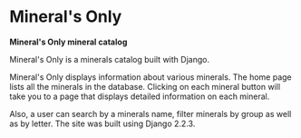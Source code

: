 Mineral's Only
======

**Mineral's Only mineral catalog**

Mineral's Only is a minerals catalog built with Django.

Mineral's Only displays information about various minerals. The home page lists all the minerals in the database. Clicking on each mineral button will take you to a page that displays detailed information on each mineral. 

Also, a user can search by a minerals name, filter minerals by group as well as by letter. The site was built using Django 2.2.3. 




